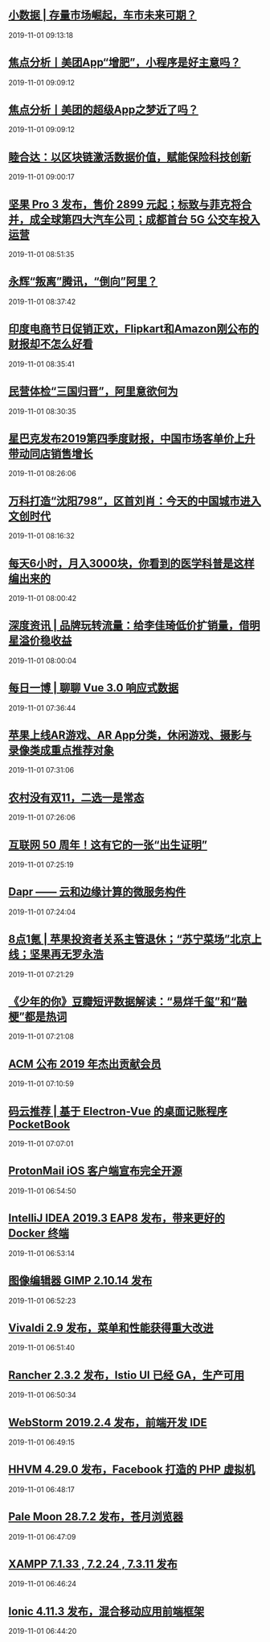 ## <a href="http://36kr.com/p/5261948.html?ktm_source=feed" target="_blank">小数据 | 存量市场崛起，车市未来可期？</a>
2019-11-01 09:13:18 
## <a href="http://36kr.com/p/5261331.html?ktm_source=feed" target="_blank">焦点分析丨美团App“增肥”，小程序是好主意吗？</a>
2019-11-01 09:09:12 
## <a href="http://36kr.com/p/5261331.html?ktm_source=feed" target="_blank">焦点分析丨美团的超级App之梦近了吗？</a>
2019-11-01 09:09:12 
## <a href="http://36kr.com/p/5261771.html?ktm_source=feed" target="_blank">睦合达：以区块链激活数据价值，赋能保险科技创新</a>
2019-11-01 09:00:17 
## <a href="http://www.geekpark.net/news/249972" target="_blank">坚果 Pro 3 发布，售价 2899 元起；标致与菲克将合并，成全球第四大汽车公司；成都首台 5G 公交车投入运营</a>
2019-11-01 08:51:35 
## <a href="http://36kr.com/p/5261936.html?ktm_source=feed" target="_blank">永辉“叛离”腾讯，“倒向”阿里？</a>
2019-11-01 08:37:42 
## <a href="http://36kr.com/p/5261696.html?ktm_source=feed" target="_blank">印度电商节日促销正欢，Flipkart和Amazon刚公布的财报却不怎么好看</a>
2019-11-01 08:35:41 
## <a href="http://36kr.com/p/5261932.html?ktm_source=feed" target="_blank">民营体检“三国归晋”，阿里意欲何为</a>
2019-11-01 08:30:35 
## <a href="http://36kr.com/p/5261931.html?ktm_source=feed" target="_blank">星巴克发布2019第四季度财报，中国市场客单价上升带动同店销售增长</a>
2019-11-01 08:26:06 
## <a href="http://36kr.com/p/5261929.html?ktm_source=feed" target="_blank">万科打造“沈阳798”，区首刘肖：今天的中国城市进入文创时代</a>
2019-11-01 08:16:32 
## <a href="http://36kr.com/p/5261848.html?ktm_source=feed" target="_blank">每天6小时，月入3000块，你看到的医学科普是这样编出来的</a>
2019-11-01 08:00:42 
## <a href="http://36kr.com/p/5261770.html?ktm_source=feed" target="_blank">深度资讯 | 品牌玩转流量：给李佳琦低价扩销量，借明星溢价稳收益</a>
2019-11-01 08:00:04 
## <a href="https://my.oschina.net/incess/blog/3123753" target="_blank">每日一博 | 聊聊 Vue 3.0 响应式数据</a>
2019-11-01 07:36:44 
## <a href="http://36kr.com/p/5261879.html?ktm_source=feed" target="_blank">苹果上线AR游戏、AR App分类，休闲游戏、摄影与录像类成重点推荐对象</a>
2019-11-01 07:31:06 
## <a href="http://36kr.com/p/5261840.html?ktm_source=feed" target="_blank">农村没有双11，二选一是常态</a>
2019-11-01 07:26:06 
## <a href="https://www.oschina.net/news/111006/internet-50th-history-of-development" target="_blank">互联网 50 周年！这有它的一张“出生证明”</a>
2019-11-01 07:25:19 
## <a href="https://www.oschina.net/p/dapr" target="_blank">Dapr —— 云和边缘计算的微服务构件</a>
2019-11-01 07:24:04 
## <a href="http://36kr.com/p/5261886.html?ktm_source=feed" target="_blank">8点1氪 | 苹果投资者关系主管退休；“苏宁菜场”北京上线；坚果再无罗永浩</a>
2019-11-01 07:21:29 
## <a href="http://36kr.com/p/5261506.html?ktm_source=feed" target="_blank">《少年的你》豆瓣短评数据解读：“易烊千玺”和“融梗”都是热词</a>
2019-11-01 07:21:08 
## <a href="https://www.oschina.net/news/111004/acm-distinguished-members-2019" target="_blank">ACM 公布 2019 年杰出贡献会员</a>
2019-11-01 07:10:59 
## <a href="https://gitee.com/XiaoLanMiao/LanMiaoDesktop" target="_blank">码云推荐 | 基于 Electron-Vue 的桌面记账程序 PocketBook</a>
2019-11-01 07:07:01 
## <a href="https://www.oschina.net/news/111002/protonmail-ios-app-goes-open-source" target="_blank">ProtonMail iOS 客户端宣布完全开源</a>
2019-11-01 06:54:50 
## <a href="https://www.oschina.net/news/111001/idea-2019-3-eap8-released" target="_blank">IntelliJ IDEA 2019.3 EAP8 发布，带来更好的 Docker 终端</a>
2019-11-01 06:53:14 
## <a href="https://www.oschina.net/news/111000/gimp-2-10-14-released" target="_blank">图像编辑器 GIMP 2.10.14 发布</a>
2019-11-01 06:52:23 
## <a href="https://www.oschina.net/news/110999/vivaldi-2-9-released" target="_blank">Vivaldi 2.9 发布，菜单和性能获得重大改进</a>
2019-11-01 06:51:40 
## <a href="https://www.oschina.net/news/110998/rancher-2-3-2-released" target="_blank">Rancher 2.3.2 发布，Istio UI 已经 GA，生产可用</a>
2019-11-01 06:50:34 
## <a href="https://www.oschina.net/news/110997/webstorm-2019-2-4-released" target="_blank">WebStorm 2019.2.4 发布，前端开发 IDE</a>
2019-11-01 06:49:15 
## <a href="https://www.oschina.net/news/110996/hhvm-4-29-0-released" target="_blank">HHVM 4.29.0 发布，Facebook 打造的 PHP 虚拟机</a>
2019-11-01 06:48:17 
## <a href="https://www.oschina.net/news/110995/pale-moon-28-7-2-released" target="_blank">Pale Moon 28.7.2 发布，苍月浏览器</a>
2019-11-01 06:47:09 
## <a href="https://www.oschina.net/news/110994/xampp-7-1-33-7-2-24-7-3-11-released" target="_blank">XAMPP 7.1.33 , 7.2.24 , 7.3.11 发布</a>
2019-11-01 06:46:24 
## <a href="https://www.oschina.net/news/110993/ionic-4-11-3-released" target="_blank">Ionic 4.11.3 发布，混合移动应用前端框架</a>
2019-11-01 06:44:20 
